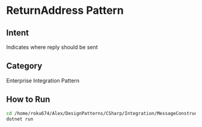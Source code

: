 # ReturnAddress Pattern

## Intent
Indicates where reply should be sent

## Category
Enterprise Integration Pattern

## How to Run
```bash
cd /home/roku674/Alex/DesignPatterns/CSharp/Integration/MessageConstruction/ReturnAddress
dotnet run
```
